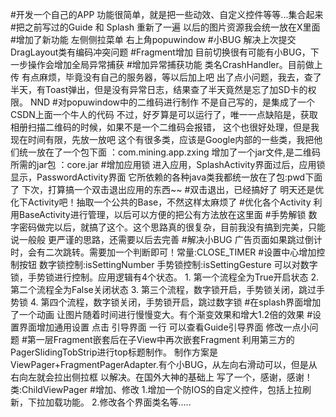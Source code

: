 #开发一个自己的APP
    功能很简单，就是把一些动效、自定义控件等等...集合起来
#把之前写过的Guide 和 Splash 重新了一遍
    以后的图片资源我会统一放在X里面
#增加了新功能
    左侧侧拉菜单
    右上角popuwindow
#小BUG
    解决上次提交DragLayout类有编码冲突问题
#Fragment增加
    目前切换很有可能有小BUG，下一步操作会增加全局异常捕获
#增加异常捕获功能
    类名CrashHandler。目前做上传 有点麻烦，毕竟没有自己的服务器，等以后加上吧
    出了点小问题，我去，查了半天，有Toast弹出，但是没有异常日志，结果查了半天竟然是忘了加SD卡的权限。
    NND
#对popuwindow中的二维码进行制作
    不是自己写的，是集成了一个CSDN上面一个牛人的代码
    不过，好歹算是可以运行了，唯一一点缺陷是，获取相册扫描二维码的时候，如果不是一个二维码会报错，
    这个也很好处理，但是我现在时间有限，先放一放吧
    这个有很多类，应该是Google内部的一些类，我把他们统一放在了一个包下面
            ：com.mining.app.zxing
    增加了一个jar文件,是二维码所需的jar包
            ：core.jar
#增加应用锁
    进入应用，SplashActivity界面过后，应用锁显示，PasswordActivity界面
    它所依赖的各种java类我都统一放在了包:pwd下面了
    下次，打算搞一个双击退出应用的东西~~
#双击退出，已经搞好了
    明天还是优化下Activity吧！抽取一个公共的Base，不然这样太麻烦了
#优化各个Activity
    利用BaseActivity进行管理，以后可以方便的把公有方法放在这里面
#手势解锁
    数字密码做完以后，就搞了这个。这个思路真的很复杂，目前我没有搞到完美，只能说一般般
    更严谨的思路，还需要以后去完善
#解决小BUG
    广告页面如果跳过倒计时，会有二次跳转。需要加一个判断即可！常量:CLOSE_TIMER
#设置中心增加控制按钮
    数字锁控制:isSettingNumber
    手势锁控制:isSettingGesture
    可以对数字锁，手势锁进行控制。应用逻辑有4个状态。
        1. 第一个流程全为True开启状态
        2. 第二个流程全为False关闭状态
        3. 第三个流程，数字锁开启，手势锁关闭，跳过手势锁
        4. 第四个流程，数字锁关闭，手势锁开启，跳过数字锁
#在splash界面增加了一个动画
    让图片随着时间进行慢慢变大。有个渐变效果和增大1.2倍的效果
#设置界面增加通用设置
    点击 引导界面 一行 可以查看Guide引导界面
    修改一点小问题
#第一层Fragment嵌套后在子View中再次嵌套Fragment
    利用第三方的PagerSlidingTobStrip进行top标题制作。
    制作方案是ViewPager+FragmentPagerAdapter.有个小BUG，从左向右滑动可以，但是从右向左就会拉出侧拉框
        以解决。在国外大神的基础上 写了一个，感谢，感谢！
        类:ChildViewPager
#增加、修改
    1.增加一个防IOS的自定义控件，包括上拉刷新，下拉加载功能。
    2.修改各个界面类名等.....